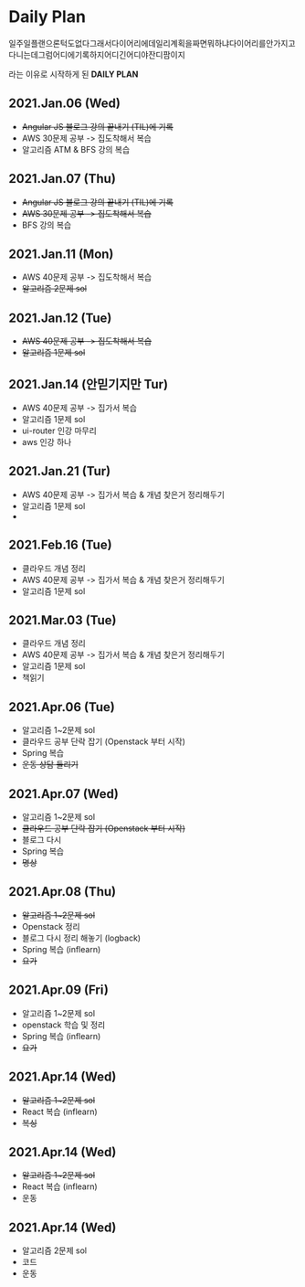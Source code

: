 # Daily Plan

일주일플랜으론턱도없다그래서다이어리에데일리계획을짜면뭐하냐다이어리를안가지고다니는데그럼어디에기록하지어디긴어디야잔디팜이지 

라는 이유로 시작하게 된 **DAILY PLAN**


## 2021.Jan.06 (Wed)

- ~~Angular JS 블로그 강의 끝내기 (TIL)에 기록~~
- AWS 30문제 공부 -> 집도착해서 복습
- 알고리즘 ATM & BFS 강의 복습

## 2021.Jan.07 (Thu)

- ~~Angular JS 블로그 강의 끝내기 (TIL)에 기록~~
- ~~AWS 30문제 공부 -> 집도착해서 복습~~
- BFS 강의 복습

## 2021.Jan.11 (Mon)

- AWS 40문제 공부 -> 집도착해서 복습
- ~~알고리즘 2문제 sol~~ 

## 2021.Jan.12 (Tue)

- ~~AWS 40문제 공부 -> 집도착해서 복습~~
- ~~알고리즘 1문제 sol~~

## 2021.Jan.14 (안믿기지만 Tur)
- AWS 40문제 공부 -> 집가서 복습
- 알고리즘 1문제 sol
- ui-router 인강 마무리
- aws 인강 하나

## 2021.Jan.21 (Tur)
- AWS 40문제 공부 -> 집가서 복습 & 개념 찾은거 정리해두기
- 알고리즘 1문제 sol
- 

## 2021.Feb.16 (Tue)
- 클라우드 개념 정리
- AWS 40문제 공부 -> 집가서 복습 & 개념 찾은거 정리해두기
- 알고리즘 1문제 sol

## 2021.Mar.03 (Tue)
- 클라우드 개념 정리
- AWS 40문제 공부 -> 집가서 복습 & 개념 찾은거 정리해두기
- 알고리즘 1문제 sol
- 책읽기

## 2021.Apr.06 (Tue)
- 알고리즘 1~2문제 sol
- 클라우드 공부 단락 잡기 (Openstack 부터 시작)
- Spring 복습
- ~~운동 상담 들리기~~

## 2021.Apr.07 (Wed)
- 알고리즘 1~2문제 sol
- ~~클라우드 공부 단락 잡기 (Openstack 부터 시작)~~
- 블로그 다시 
- Spring 복습
- ~~명상~~

## 2021.Apr.08 (Thu)
- ~~알고리즘 1~2문제 sol~~
- Openstack 정리
- 블로그 다시 정리 해놓기 (logback)
- Spring 복습 (inflearn)
- ~~요가~~

## 2021.Apr.09 (Fri)
- 알고리즘 1~2문제 sol
- openstack 학습 및 정리
- Spring 복습 (inflearn)
- ~~요가~~

## 2021.Apr.14 (Wed)
- ~~알고리즘 1~2문제 sol~~
- React 복습 (inflearn)
- ~~복싱~~

## 2021.Apr.14 (Wed)
- ~~알고리즘 1~2문제 sol~~
- React 복습 (inflearn)
- 운동

## 2021.Apr.14 (Wed)
- 알고리즘 2문제 sol
- 코드 
- 운동
